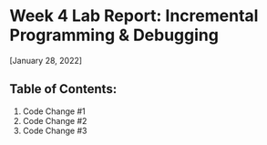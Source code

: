 # Week 4 Lab Report: Incremental Programming & Debugging
[January 28, 2022]

## Table of Contents:
1. Code Change #1
2. Code Change #2
3. Code Change #3